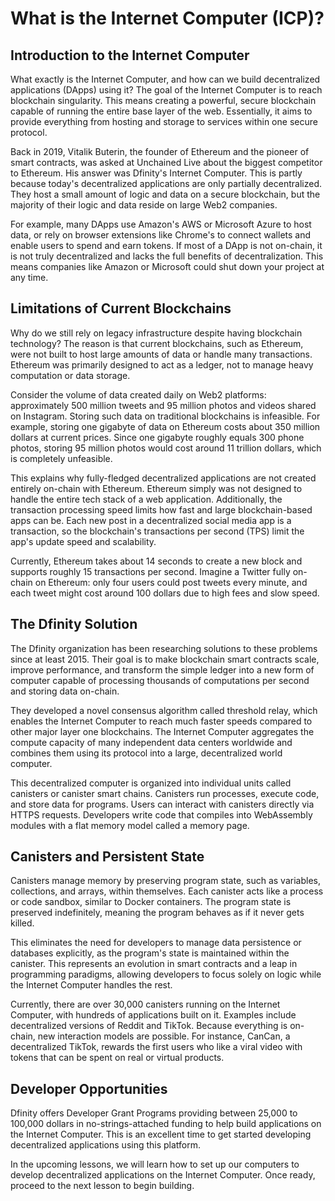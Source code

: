 # What is the Internet Computer (ICP)?

## Introduction to the Internet Computer

What exactly is the Internet Computer, and how can we build decentralized applications (DApps) using it? The goal of the Internet Computer is to reach blockchain singularity. This means creating a powerful, secure blockchain capable of running the entire base layer of the web. Essentially, it aims to provide everything from hosting and storage to services within one secure protocol.

Back in 2019, Vitalik Buterin, the founder of Ethereum and the pioneer of smart contracts, was asked at Unchained Live about the biggest competitor to Ethereum. His answer was Dfinity's Internet Computer. This is partly because today's decentralized applications are only partially decentralized. They host a small amount of logic and data on a secure blockchain, but the majority of their logic and data reside on large Web2 companies.

For example, many DApps use Amazon's AWS or Microsoft Azure to host data, or rely on browser extensions like Chrome's to connect wallets and enable users to spend and earn tokens. If most of a DApp is not on-chain, it is not truly decentralized and lacks the full benefits of decentralization. This means companies like Amazon or Microsoft could shut down your project at any time.

## Limitations of Current Blockchains

Why do we still rely on legacy infrastructure despite having blockchain technology? The reason is that current blockchains, such as Ethereum, were not built to host large amounts of data or handle many transactions. Ethereum was primarily designed to act as a ledger, not to manage heavy computation or data storage.

Consider the volume of data created daily on Web2 platforms: approximately 500 million tweets and 95 million photos and videos shared on Instagram. Storing such data on traditional blockchains is infeasible. For example, storing one gigabyte of data on Ethereum costs about 350 million dollars at current prices. Since one gigabyte roughly equals 300 phone photos, storing 95 million photos would cost around 11 trillion dollars, which is completely unfeasible.

This explains why fully-fledged decentralized applications are not created entirely on-chain with Ethereum. Ethereum simply was not designed to handle the entire tech stack of a web application. Additionally, the transaction processing speed limits how fast and large blockchain-based apps can be. Each new post in a decentralized social media app is a transaction, so the blockchain's transactions per second (TPS) limit the app's update speed and scalability.

Currently, Ethereum takes about 14 seconds to create a new block and supports roughly 15 transactions per second. Imagine a Twitter fully on-chain on Ethereum: only four users could post tweets every minute, and each tweet might cost around 100 dollars due to high fees and slow speed.

## The Dfinity Solution

The Dfinity organization has been researching solutions to these problems since at least 2015. Their goal is to make blockchain smart contracts scale, improve performance, and transform the simple ledger into a new form of computer capable of processing thousands of computations per second and storing data on-chain.

They developed a novel consensus algorithm called threshold relay, which enables the Internet Computer to reach much faster speeds compared to other major layer one blockchains. The Internet Computer aggregates the compute capacity of many independent data centers worldwide and combines them using its protocol into a large, decentralized world computer.

This decentralized computer is organized into individual units called canisters or canister smart chains. Canisters run processes, execute code, and store data for programs. Users can interact with canisters directly via HTTPS requests. Developers write code that compiles into WebAssembly modules with a flat memory model called a memory page.

## Canisters and Persistent State

Canisters manage memory by preserving program state, such as variables, collections, and arrays, within themselves. Each canister acts like a process or code sandbox, similar to Docker containers. The program state is preserved indefinitely, meaning the program behaves as if it never gets killed.

This eliminates the need for developers to manage data persistence or databases explicitly, as the program's state is maintained within the canister. This represents an evolution in smart contracts and a leap in programming paradigms, allowing developers to focus solely on logic while the Internet Computer handles the rest.

Currently, there are over 30,000 canisters running on the Internet Computer, with hundreds of applications built on it. Examples include decentralized versions of Reddit and TikTok. Because everything is on-chain, new interaction models are possible. For instance, CanCan, a decentralized TikTok, rewards the first users who like a viral video with tokens that can be spent on real or virtual products.

## Developer Opportunities

Dfinity offers Developer Grant Programs providing between 25,000 to 100,000 dollars in no-strings-attached funding to help build applications on the Internet Computer. This is an excellent time to get started developing decentralized applications using this platform.

In the upcoming lessons, we will learn how to set up our computers to develop decentralized applications on the Internet Computer. Once ready, proceed to the next lesson to begin building.
